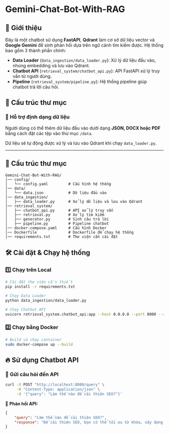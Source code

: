 # Gemini-Chat-Bot-With-RAG

## 📌 Giới thiệu
Đây là một chatbot sử dụng **FastAPI**, **Qdrant** làm cơ sở dữ liệu vector và **Google Gemini** để sinh phản hồi dựa trên ngữ cảnh tìm kiếm được. Hệ thống bao gồm 3 thành phần chính:

- **Data Loader** (`data_ingestion/data_loader.py`): Xử lý dữ liệu đầu vào, nhúng embedding và lưu vào Qdrant.
- **Chatbot API** (`retrieval_system/chatbot_api.py`): API FastAPI xử lý truy vấn từ người dùng.
- **Pipeline** (`retrieval_system/pipeline.py`): Hệ thống pipeline giúp chatbot trả lời câu hỏi.

## 📂 Cấu trúc thư mục

### 📌 **Hỗ trợ định dạng dữ liệu**
Người dùng có thể thêm dữ liệu đầu vào dưới dạng **JSON, DOCX hoặc PDF** bằng cách đặt các tệp vào thư mục `/data`.

Dữ liệu sẽ tự động được xử lý và lưu vào Qdrant khi chạy `data_loader.py`.

---

## 📂 Cấu trúc thư mục
```
Gemini-Chat-Bot-With-RAG/
│── config/
│   └── config.yaml         # Cấu hình hệ thống
│── data/
│   └── data.json           # Dữ liệu đầu vào
│── data_ingestion/
│   ├── data_loader.py      # Xử lý dữ liệu và lưu vào Qdrant
│── retrieval_system/
│   ├── chatbot_api.py      # API xử lý truy vấn
│   ├── retrieval.py        # Xử lý tìm kiếm
│   ├── generator.py        # Sinh câu trả lời
│   ├── pipeline.py         # Pipeline chatbot
│── docker-compose.yaml     # Cấu hình Docker
│── Dockerfile              # Dockerfile để chạy hệ thống
│── requirements.txt        # Thư viện cần cài đặt
```

## 🛠 Cài đặt & Chạy hệ thống
### 1️⃣ **Chạy trên Local**
```sh
# Cài đặt thư viện cần thiết
pip install -r requirements.txt

# Chạy Data Loader
python data_ingestion/data_loader.py

# Chạy Chatbot API
uvicorn retrieval_system.chatbot_api:app --host 0.0.0.0 --port 8000 --reload
```

### 2️⃣ **Chạy bằng Docker**
```sh
# Build và chạy container
sudo docker-compose up --build
```

## 🔥 Sử dụng Chatbot API
### 📌 **Gửi câu hỏi đến API**
```sh
curl -X POST "http://localhost:8000/query" \
     -H "Content-Type: application/json" \
     -d '{"query": "Làm thế nào để cải thiện SEO?"}'
```
📌 **Phản hồi API:**
```json
{
    "query": "Làm thế nào để cải thiện SEO?",
    "response": "Để cải thiện SEO, bạn có thể tối ưu từ khóa, xây dựng liên kết, và tạo nội dung chất lượng."
}
```
